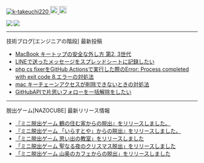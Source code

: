<p align="left"> 
  <a href="https://github.com/k-takeuchi220/k-takeuchi220/">
    <img src="https://komarev.com/ghpvc/?username=k-takeuchi220" alt="k-takeuchi220" />
  </a>
  <a href="http://twitter.com/took220">
    <img height="20" src="https://img.shields.io/twitter/follow/took220?label=Twitter&logo=twitter&style=flat" />
  </a>
  <a href="https://github.com/k-takeuchi220">
    <img height="20" src="https://img.shields.io/github/followers/k-takeuchi220?label=follow&logo=github&style=flat" />
  </a>
</p>
  
<a href="https://github.com/anuraghazra/github-readme-stats">
  <img align="left" src="https://github-readme-stats.vercel.app/api?username=k-takeuchi220&count_private=true&show_icons=true&theme=prussian" />
</a>
<a href="https://github.com/anuraghazra/github-readme-stats">
  <img align="" src="https://github-readme-stats.vercel.app/api/top-langs/?username=k-takeuchi220&theme=prussian" />
</a>
  
---

技術ブログ[エンジニアの階段] 最新投稿
<!-- ENGINEER:START -->
- [MacBook キートップの安全な外し方 第2, 3世代](https://took.jp/macbook-keytop/)
- [LINEで送ったメッセージをスプレッドシートに記録したい](https://took.jp/line-spreadsheet/)
- [php cs fixerをGitHub Actionsで実行した際のError: Process completed with exit code 8.エラーの対処法](https://took.jp/github-actions-php-fixer/)
- [mac キーチェーンアクセスが削除できないときの対処法](https://took.jp/mac-keychain/)
- [GitHubAPIで片思いフォローを一括解除をしたい](https://took.jp/githubapi-unrequited/)
<!-- ENGINEER:END -->

---

脱出ゲーム[NAZOCUBE] 最新リリース情報
<!-- NAZOCUBE:START -->
- [『ミニ脱出ゲーム 鶴の住む家からの脱出』をリリースしました。](https://nazocube.com/tsuru-release/)
- [『ミニ脱出ゲーム 「いらすとや」からの脱出』をリリースしました。](https://nazocube.com/irasutoya-release/)
- [「ミニ脱出ゲーム 思い出の教室」をリリースしました](https://nazocube.com/school-release/)
- [「ミニ脱出ゲーム 聖なる夜のクリスマス脱出」をリリースしました](https://nazocube.com/xmas-release/)
- [「ミニ脱出ゲーム 山奥のカフェからの脱出」をリリースしました](https://nazocube.com/cafe-release/)
<!-- NAZOCUBE:END -->
